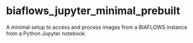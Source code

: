 # biaflows_jupyter_minimal_prebuilt
A minimal setup to access and process images from a BIAFLOWS instance from a Python Jupyter notebook.
